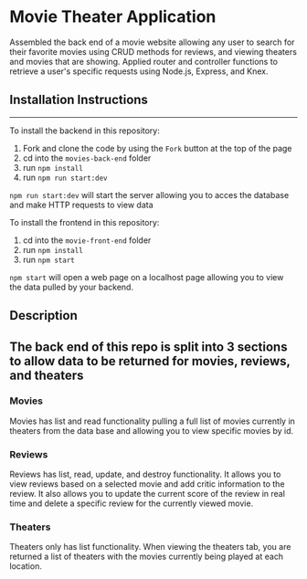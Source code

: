 <h1>Movie Theater Application</h1>

 Assembled the back end of a movie website allowing any user to search for their favorite movies using CRUD methods for reviews, and viewing theaters and movies that are showing. Applied router and controller functions to retrieve a user's specific requests using Node.js, Express, and Knex.

<h2>Installation Instructions</h2>

---

To install the backend in this repository:
1. Fork and clone the code by using the `Fork` button at the top of the page
2. cd into the `movies-back-end` folder
3. run `npm install`
4. run `npm run start:dev`

`npm run start:dev` will start the server allowing you to acces the database and make HTTP requests to view data

To install the frontend in this repository:
1. cd into the `movie-front-end` folder
2. run `npm install`
3. run `npm start`

`npm start` will open a web page on a localhost page allowing you to view the data pulled by your backend. 



<h2>Description</h2>

The back end of this repo is split into 3 sections to allow data to be returned for movies, reviews, and theaters
---

<h3> Movies </h3>

Movies has list and read functionality pulling a full list of movies currently in theaters from the data base and allowing you to view specific movies by id. 

<h3> Reviews </h3>

Reviews has list, read, update, and destroy functionality. It allows you to view reviews based on a selected movie and add critic information to the review. It also allows you to update the current score of the review in real time and delete a specific review for the currently viewed movie.

<h3> Theaters </h3>

Theaters only has list functionality. When viewing the theaters tab, you are returned a list of theaters with the movies currently being played at each location. 
